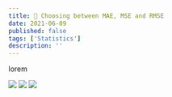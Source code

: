 ```yaml
---
title: 🧮 Choosing between MAE, MSE and RMSE
date: 2021-06-09
published: false
tags: ['Statistics']
description: ''
---
```


lorem

<img class="mx-auto" src="/images/formulas/mae.png" lazy>

<img class="mx-auto" src="/images/formulas/mse.png" lazy>

<img class="mx-auto" src="/images/formulas/rmse.png" lazy>